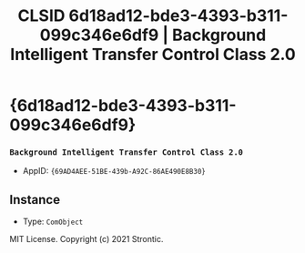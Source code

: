 ﻿---
title: "CLSID 6d18ad12-bde3-4393-b311-099c346e6df9 | Background Intelligent Transfer Control Class 2.0"
excerpt: What is COM-Object CLSID 6d18ad12-bde3-4393-b311-099c346e6df9?
---

# {6d18ad12-bde3-4393-b311-099c346e6df9}

### `Background Intelligent Transfer Control Class 2.0`
* AppID: `{69AD4AEE-51BE-439b-A92C-86AE490E8B30}`

## Instance

* Type: `ComObject`

MIT License. Copyright (c) 2021 Strontic.


